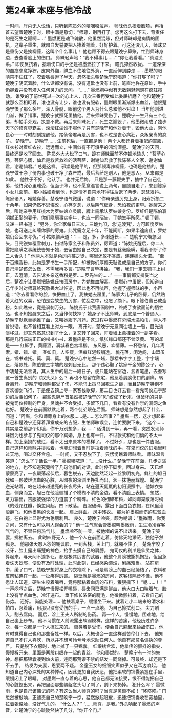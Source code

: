 # 第24章 本座与他冷战
一时间，厅内无人说话，只听到陈员外的哽咽啜泣声。
师昧低头捂着脸颊，再抬首去望着楚晚宁时，眼中满是恳切：“师尊，别再打了。您再这么打下去，背责任的是死生之巅啊……”
墨燃更是魂飞魄散，他虽然混账，但对师昧却是痴情的固执，这辈子重生，就暗自发誓要把人捧着揣着，好好护着。可这还没几天，师昧又是重伤又是挨柳藤，这叫个什么事儿！
他也顾不得去跟楚晚宁算账，忙到师昧身边，去查看脸上的伤口。
师昧轻声地：“我不碍事儿……”
“你让我看看。”
“真没关系。”
即使反抗着，捂着伤口的手还是被墨燃拉了下来。
瞳孔猝然收拢。
一道深深的血痕恣意狰狞，皮肉外翻，鲜血不住地往外淌，一直延伸到脖颈……
墨燃的眼睛禁不住红了，咬着嘴唇瞪了半天，忽然扭头朝楚晚宁怒喝道：“你打够了吗？”
楚晚宁阴沉着脸，什么话都没有说，没有道歉也没有上前，笔直地杵在原处，手中仍握着并没有灌入任何灵力的天问。
“……”
墨燃胸中似有无数魑魅魍魉在疯狂攒动。
谁受的了前世死过一次的心上人，几次三番再受如此委屈折磨？
他和楚晚宁就那么互相盯着，谁也没有让步，谁也没有服软，墨燃眼里渐渐爆出血丝，他恨楚晚宁恨了那么多年，深入骨髓，眼前这个男人为什么总和他不对盘！
当年他刚进门派，做了错事，楚晚宁就照死里抽他。后来师昧受伤了，楚晚宁一生只有三个徒弟，却袖手旁观，执意不救。再后来师昧死了，死生之巅毁了，他墨微雨成了独步天下的修真界霸主，滚滚红尘谁不服他？只有楚晚宁和他对着干，毁他大业，刺他良心——时时刻刻提醒他，踏仙帝君再是厉害，也不过是丧心病狂，众叛亲离的疯子。
楚晚宁。
楚晚宁……
生前死后，一直都是他！
两个人都还身着相配的吉服，红衣衫对着红衣衫，远远而立，中间似有不可填平的鸿沟深壑。
楚晚宁的天问，最终还是收了回去。
陈员外大大松了口气，跪在师昧面前不停顿地磕头：“菩萨心肠，菩萨心肠，仙君是救苦救难的活菩萨，谢谢仙君救了我陈某人全家，谢谢仙君，谢谢仙君。”
总是这样。
邪祟是他平的，但那顿毒辣柳藤，也确是他抽的。楚晚宁做干净了份内事也破干净了森严戒，最后菩萨是别人，他是恶人。
从来都是如此。
他性子不好，他认了。
也并无后悔。
只是那一藤鞭失手，抽中了自己徒弟，他终究心里难受，但面子薄，也不愿意温言说上两句，自顾自走了，来到陈家小女儿面前。
那小姑娘看到他，也是情不自禁地吓得往后退了两步，瑟瑟发抖。
陈家诸人，唯她存善。楚晚宁语气微缓，说道：“你母亲遭厉鬼上身，阳寿折损二十余年，如果仍然不思悔改，心存歹念，以后阴气缠身，恐怕死的更早。她醒来之后，叫她亲手用红桃木为罗姑娘立灵牌，牌上需承认罗姑娘身份。罗纤纤是陈伯寰明媒正娶的妻子，你们隐瞒事实多年，也应一同昭告，了她生平所愿。”
顿了顿，又递一经书道：
“另外，你全家每日三次，三跪九叩，念‘送渡咒’，方可超度罗姑娘，也可送走纠缠你家的厉鬼。此咒需念足十年，不能间断，如果半途废止，罗姑娘仍会回来寻仇。”
小姑娘颤声道：“……是，多，多谢道长……”
楚晚宁又倏忽回头，目光锐如覆雪刺刀，扫过陈家幺子和陈员外，厉声道：“陈姚氏醒后，你二人需把隐瞒之事统统告知于她，去留由她自己决定，要是有丝毫隐瞒，看我不断了你二人舌头！”
他两人本就是色厉内荏之徒，哪里还敢不答应，连连磕头允诺。
“至于百蝶香粉，此物是罗书生一手所配，却被你们厚颜无耻说成是自己的方子。你们自己清楚该怎么做，不需我再多言。”楚晚宁言毕拂袖。
“我，我们一定去铺子上纠正，去澄清，去告诉乡亲这香粉是罗……罗先生的……”
一一事情都安排妥当之后，楚晚宁让墨燃把陈姚氏扶回房中，为她推血解毒。
墨燃心中虽恨，但知道自己年少时对师尊终究敬畏大过忤逆，因此也不再吭声，他握了握师昧的手，小声道：“你去看看你的脸，快把血止了。我扶她去房里。”
陈家大儿子的卧房，仍然贴着大红的双喜，恐怕是变故生的厉害，忙乱之中，也忘了摘下。眼下陈伯寰已成齑粉，如此瞧来，竟是讽刺万分。
陈姚氏于此荒唐闹剧中，终成了贪欲面前的牺牲品，也不知她醒来之后，又当作何抉择？
她身子不比师昧，到底是一个普通人，楚晚宁默默替她推了血，又喂她服下丹药。这过程中墨燃在旁端水递帕巾，两人不曾说话，也不曾相互看上对方一眼。
离开时，楚晚宁无意间往墙上一瞥，目光淡淡移过，却又忽然意识到了什么，复又转了回来，盯着墙上悬挂着的一副字看。
那是几行端端正正的楷书小书，着墨应是不久，纸张缘口都还不曾泛黄。
写的却是——
红稣手，黄藤酒，满城春色宫墙柳。
东风恶，欢情薄。一杯愁绪，几年离索。错、错、错。
春如旧，人空瘦，泪痕红浥鲛绡透。
桃花落，闲池阁，山盟虽在，锦书难托。莫、莫、莫。
楚晚宁心中忽然一堵，那楷书字字工整，字字端正，落款处，陈伯寰三字端的是刺目无比。
那个违心娶了姚家千金的陈公子，心中凄楚无法言说，其人生中的最后一段日子，便只能站在窗边，洇着笔墨，去誊写这一首生离别的《钗头凤》么？
再也不想留在陈宅，他忍着肩膀伤口的剧痛，转身离开。
楚晚宁和师昧都受了伤，不能马上策马回死生之巅，而且楚晚宁特别不喜欢御剑飞行，于是便去镇上寻一家客栈歇脚，第二日也好去看一看鬼司仪庙宇那边的后事如何了。
那些鬼魅尸首虽然被楚晚宁的“风”绞成了粉末，但破坏的只是被鬼司仪控制的尸身，灵魂并不会受损，多留下几日，看看有没有作祟的漏网之鱼也好。
楚晚宁在前面默默走着，两个徒弟跟在后面。
师昧想是忽然想起了什么，问道：“阿燃，你和师尊身上的衣服……是……怎么回事？”
墨燃一愣，这才想起来自己和楚晚宁还穿着拜堂成亲的吉服，生怕师昧误会，连忙要脱下来。
“这个……其实是之前那个幻境，你千万别想多，我……”
话讲到一半，再一看，突然发现师昧因为也参与了鬼司仪的那个冥婚，身上也有一件，不过款式和他们俩的不太一样。加上磨损的破烂，看不太出来原本的模样了。
不过好歹，那也是一件吉服。
自己这样和师昧并排站着，也能幻想着当时是拉着师昧的手，在鬼司仪的幻境里拜过天地，喝过交杯合卺。
一时间，又不忍脱下了。只愣愣瞧着师昧看。
师昧温言笑道：“怎么了？话说一半。”
墨燃嘟哝道：“……没什么。”
楚晚宁在前面，几步之遥的地方，也不知道究竟听了几句他们的对话，此时停下脚步，回过身来。
天已经蒙蒙亮了，一夜颠荡起伏后，暮色蜕去，天边陡然泛起一丝黎明初光，鲜红的旭日犹如一颗破烂流血的心脏，从暗夜的深渊里挣扎而出，洇一抹艳丽辉煌。
楚晚宁逆光站着，站在越来越透亮的长夜尽头，站在遍天氤氲的初阳漫照中。
他嫁衣如血，侧身而立，旭日在他脸侧描了个模糊不清的金边，看不清脸上表情。
忽然，灵力输出，吉服被强悍的力道震了个粉碎。
红色的细碎布料，如同海棠敝落时纷飞的残花红瓣，倏忽风起，四下散落。
吉服破碎，露出下面白色衣袍，在风里滚滚翻飞，和他墨黑的长发一起。
肩上鲜血。
风中残衣。
那为护墨燃而伤的斑驳血迹，在白袍上显得尤为艳丽刺目。
良久，楚晚宁冷笑，颇为嘲讽：“墨微雨，你我之间，又有什么可以叫人误会的？”
他一生气就会管墨燃叫墨微雨，生生冷冷客客气气的，不冒任何热气儿。
墨燃冷不防一噎，被他堵的说不出话来。
楚晚宁笑罢，拂袖离去。
此时四野无人，他一个人在前面走着，仿佛天地渺茫，独他孑然孤身。
他那张天怒人怨的嘲讽脸，一到客栈，关上门，就绷不住了。
楚晚宁咬了咬牙，脸上露出痛楚的神色，抬手去摸自己的肩膀。
鬼司仪的利爪是仙灵之体，算起来，与天问不遑多让，都是极其厉害的武器，他整个肩膀被撕抓掏扯，但因急着诛灭妖邪，便没有及时处理，此时此刻，已经感染溃烂，剧痛难当。
站在房中，缓了口气，楚晚宁想将身上的衣袍除下，可是肩膀上的血已经凝结了，衣料和皮肉粘连在一起，一扯疼得厉害。
隔壁就是墨燃的房间，这客栈隔音不佳，他不愿让人知道，硬生生咬着嘴唇，竟将那粘着血肉的布料，狠狠撕下！
“呃……！！”
一声闷哼之后，楚晚宁慢慢松开嘴唇，唇齿间已满是鲜血，他大口大口喘着气，脸上没有半点血色，冷汗遍布。
垂下修长浓密的睫毛，他微微颤抖着，去看自己的伤势。
还好。
尚能处理……
他扶着桌子，缓缓坐下来。就着让小二端来的清水和帕巾，忍着痛，用那只没有受伤的手，一点一点地，为自己擦拭创口。
尖刀剜入，割去腐肉。
而后，涂上王夫人所制的伤药。
再一个人，慢慢地，困难地，给自己裹上纱布。
他不习惯在人前流露出软弱模样。这样的苦痛，他经历过许多次，每一次都是一个人撑过来的。
兽类若是受伤，便会自己躲起来舔舐伤口，他有时觉得自己也和那些畜牲一样。以后，大概也会一直这样孤苦伶仃下去。
他知道自己不讨人喜欢，所以并不想可怜兮兮地求助任何人。他自有那莫名偏执的尊严。
只是脱下衣服时，地上掉了一只锦囊。
红缎绣合欢，他拿疼的颤抖的指尖，慢慢拆开来，里面是两段纠缠在一起的青丝。
他和墨燃的。
楚晚宁有一时的失神。想把那锦囊凑到烛火前，连同那荒谬不禁的结发一同烧掉。可最终，却还是下不去手。
结发为夫妻，恩爱两不疑。
金童玉女的细细笑声似乎又在耳边响起。
他知道自己内心深处的某种悸动，因此更加自我厌恶，他把柔软的锦囊紧握在手里，缓慢闭上了眼睛。
对墨燃一直存着的心思，他自己都无法接受，恨不得能把自己的心脏挖出来，再把里面那些龌龊念头切了剁了，割下来扔掉。
犯什么浑？
墨微雨，也是自己该惦记的吗？有这么当人师尊的吗？当真是禽兽不如！
“咚咚咚。”
门忽然被敲响，正谴责自己的楚晚宁一惊，猛然掀起眼皮，迅速把锦囊收在宽袖里，拉着张俊脸，没好气儿的。
“什么人？”
“……师尊，是我。”外头响起了墨燃的声音，让楚晚宁的心跳陡然快了几分，“你开个门。”
